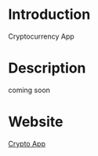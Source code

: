 # Introduction

Cryptocurrency App

# Description

coming soon

# Website

[Crypto App](https://crypto01.netlify.app)
